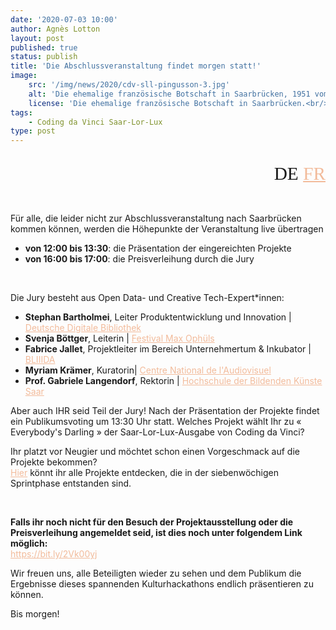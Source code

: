 ```yaml
---
date: '2020-07-03 10:00'
author: Agnès Lotton
layout: post
published: true
status: publish
title: 'Die Abschlussveranstaltung findet morgen statt!'
image:
    src: '/img/news/2020/cdv-sll-pingusson-3.jpg'
    alt: 'Die ehemalige französische Botschaft in Saarbrücken, 1951 vom Architekt Georges-Henri Pingusson gebaut.'
    license: 'Die ehemalige französische Botschaft in Saarbrücken.<br/>Lizenz: <a href="https://creativecommons.org/licenses/by-sa/4.0/deed.de" target="_blank" style="color: #f2bb9b;">CC BY-SA 4.0</a>, Henrik Elburn'
tags:
    - Coding da Vinci Saar-Lor-Lux
type: post
---
```

<!-- Sprache -->
<div class="row">
    <div class="col-lg-2 col-lg-offset-10">
        <p style="margin-bottom:15px; font-family:Archive; font-size: 22pt; text-align: right;">DE <a href="../../07/03/cdv-sll-abschlussveranstaltung_morgen_fr.html" style="color: #f2bb9b;">FR</a></p>
    </div>
</div>

<!-- Post -->
<br/>
<p>Für alle, die leider nicht zur Abschlussveranstaltung nach Saarbrücken kommen können, werden die Höhepunkte der Veranstaltung live übertragen
<ul>
<li><b>von 12:00 bis 13:30</b>: die Präsentation der eingereichten Projekte</li>
<li><b>von 16:00 bis 17:00</b>: die Preisverleihung durch die Jury</li>
</ul></p>
<br/>
<p>Die Jury besteht aus Open Data- und Creative Tech-Expert*innen:
<ul>
<li><b>Stephan Bartholmei</b>, Leiter Produktentwicklung und Innovation | <a href="https://www.deutsche-digitale-bibliothek.de/" target="_blank" style="color: #f2bb9b;">Deutsche Digitale Bibliothek</a></li>
<li><b>Svenja Böttger</b>, Leiterin | <a href="https://ffmop.de/" target="_blank" style="color: #f2bb9b;">Festival Max Ophüls</a></li>
<li><b>Fabrice Jallet</b>, Projektleiter im Bereich Unternehmertum & Inkubator | <a href="https://www.bliiida.fr/" target="_blank" style="color: #f2bb9b;">BLIIIDA</a></li>
<li><b>Myriam Krämer</b>, Kuratorin| <a href="http://cna.public.lu/" target="_blank" style="color: #f2bb9b;">Centre National de l'Audiovisuel</a></li>
<li><b>Prof. Gabriele Langendorf</b>, Rektorin | <a href="https://www.hbksaar.de/" target="_blank" style="color: #f2bb9b;">Hochschule der Bildenden Künste Saar</a></li>
</ul>
Aber auch IHR seid Teil der Jury! Nach der Präsentation der Projekte findet ein Publikumsvoting um 13:30 Uhr statt. Welches Projekt wählt Ihr zu « Everybody's Darling » der Saar-Lor-Lux-Ausgabe von Coding da Vinci?</p>
<p>Ihr platzt vor Neugier und möchtet schon einen Vorgeschmack auf die Projekte bekommen?<br/>
<a href="https://codingdavinci.de/projects/2020_sll/american_guild.html" target="_blank" style="color: #f2bb9b;">Hier</a> könnt ihr alle Projekte entdecken, die in der siebenwöchigen Sprintphase entstanden sind.</p>
<br/>
<p><b>Falls ihr noch nicht für den Besuch der Projektausstellung oder die Preisverleihung angemeldet seid, ist dies noch unter folgendem Link möglich:</b><br/>
<a href="https://bit.ly/2Vk00yj" target="_blank" style="color: #f2bb9b;">https://bit.ly/2Vk00yj</a></p>
<p>Wir freuen uns, alle Beteiligten wieder zu sehen und dem Publikum die Ergebnisse dieses spannenden Kulturhackathons endlich präsentieren zu können.</p>
<p>Bis morgen!</p>